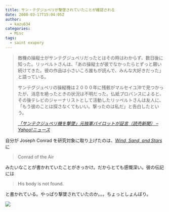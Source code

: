 ```yaml
---
title: サン・テグジュペリが撃墜されていたことが確認される
date: 2008-03-17T15:04:05Z
author:
  - kazu634
categories:
  - Misc
tags:
  - saint exupery
---
```

<div class="section">
<blockquote title="「サンテクジュペリ機を撃墜」元独軍パイロットが証言（読売新聞） - Yahoo!ニュース" cite="http://headlines.yahoo.co.jp/hl?a=20080316-00000001-yom-soci">
<p>
      敵機の操縦士がサンテグジュペリだったとはその時はわからず、数日後に知った。リッペルトさんは、「あの操縦士が彼でなかったらとずっと願い続けてきた。彼の作品は小さいころ誰もが読んで、みんな大好きだった」と語っている。
</p>

<p>
      サンテグジュペリの操縦機は２０００年に残骸がマルセイユ沖で見つかったが、消息を絶ったときの状況は不明だった。仏紙プロバンスによると、その後テレビのジャーナリストとして活動したリッペルトさんは友人に、「もう彼のことは探さなくてもいい。撃ったのは私だ」と告白したという。
</p>

<p>
<cite><a href="http://headlines.yahoo.co.jp/hl?a=20080316-00000001-yom-soci" onclick="__gaTracker('send', 'event', 'outbound-article', 'http://headlines.yahoo.co.jp/hl?a=20080316-00000001-yom-soci', '「サンテクジュペリ機を撃墜」元独軍パイロットが証言（読売新聞） &#8211; Yahoo!ニュース');" target="_blank">「サンテクジュペリ機を撃墜」元独軍パイロットが証言（読売新聞） &#8211; Yahoo!ニュース</a></cite>
</p>
</blockquote>

<p>
    自分が Joseph Conrad を研究対象に取り上げたのは、<i><a href="http://d.hatena.ne.jp/asin/0156027496" onclick="__gaTracker('send', 'event', 'outbound-article', 'http://d.hatena.ne.jp/asin/0156027496', 'Wind, Sand, and Stars');">Wind, Sand, and Stars</a></i>に
</p>

<blockquote>
<p>
      Conrad of the Air
</p>
</blockquote>

<p>
    みたいなことが書かれていたことがきっかけ。だからとても感慨深い。彼の伝記には
</p>

<blockquote>
<p>
      His body is not found.
</p>
</blockquote>

<p>
    と書かれている。やっぱり撃墜されていたのか。。。ちょっとしょんぼり。
</p>

<p>
<center>
</center>
</p>

<p>
<a href="http://flickr.com/photos/spike55151/307120275/" onclick="__gaTracker('send', 'event', 'outbound-article', 'http://flickr.com/photos/spike55151/307120275/', '');" title="Le Petit Princ With His Lamb"><img src="http://farm1.static.flickr.com/103/307120275_343828d866_m.jpg" /></a>
</p></p>
</div>
